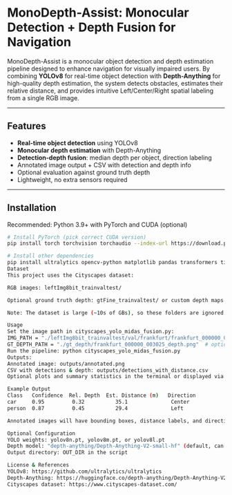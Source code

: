 # MonoDepth-Assist: Monocular Detection + Depth Fusion for Navigation

MonoDepth-Assist is a monocular object detection and depth estimation pipeline designed to enhance navigation for visually impaired users. By combining **YOLOv8** for real-time object detection with **Depth-Anything** for high-quality depth estimation, the system detects obstacles, estimates their relative distance, and provides intuitive Left/Center/Right spatial labeling from a single RGB image.

---

## Features

- **Real-time object detection** using YOLOv8
- **Monocular depth estimation** with Depth-Anything
- **Detection-depth fusion**: median depth per object, direction labeling
- Annotated image output + CSV with detection and depth info
- Optional evaluation against ground truth depth
- Lightweight, no extra sensors required

---

## Installation

Recommended: Python 3.9+ with PyTorch and CUDA (optional)

```bash
# Install PyTorch (pick correct CUDA version)
pip install torch torchvision torchaudio --index-url https://download.pytorch.org/whl/cu121

# Install other dependencies
pip install ultralytics opencv-python matplotlib pandas transformers timm
Dataset
This project uses the Cityscapes dataset:

RGB images: leftImg8bit_trainvaltest/

Optional ground truth depth: gtFine_trainvaltest/ or custom depth maps

Note: The dataset is large (~10s of GBs), so these folders are ignored in Git via .gitignore.

Usage
Set the image path in cityscapes_yolo_midas_fusion.py:
IMG_PATH = "./leftImg8bit_trainvaltest/val/frankfurt/frankfurt_000000_003025_leftImg8bit.png"
GT_DEPTH_PATH = "./gt_depth/frankfurt_000000_003025_depth.png"  # optional
Run the pipeline: python cityscapes_yolo_midas_fusion.py
Outputs:
Annotated image: outputs/annotated.png
CSV with detections & depth: outputs/detections_with_distance.csv
Optional plots and summary statistics in the terminal or displayed via matplotlib

Example Output
Class	Confidence	Rel. Depth	Est. Distance (m)	Direction
car   	0.95	     0.32	       35.1	             Center
person	0.87	     0.45	       29.4	             Left

Annotated images will have bounding boxes, distance labels, and direction overlayed.

Optional Configuration
YOLO weights: yolov8n.pt, yolov8m.pt, or yolov8l.pt
Depth model: "depth-anything/Depth-Anything-V2-small-hf" (default, can change to larger model for higher quality)
Output directory: OUT_DIR in the script

License & References
YOLOv8: https://github.com/ultralytics/ultralytics
Depth-Anything: https://huggingface.co/depth-anything/Depth-Anything-V2-small-hf
Cityscapes dataset: https://www.cityscapes-dataset.com/
